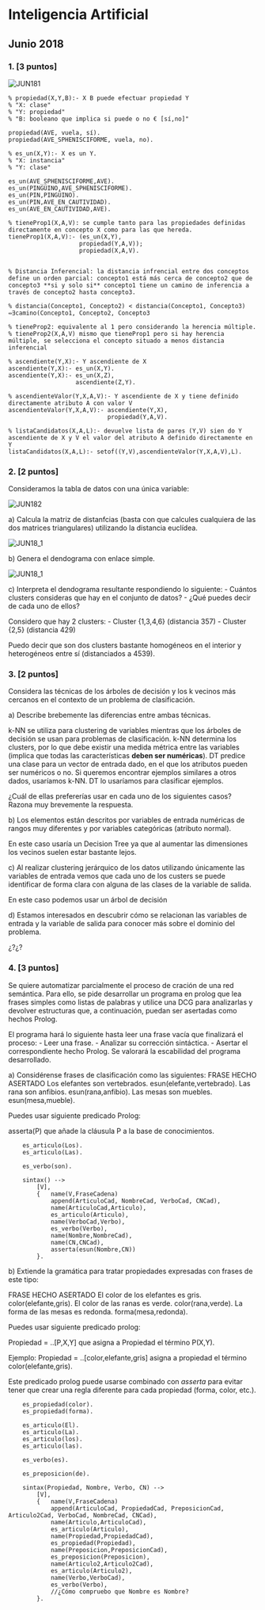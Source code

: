 # Inteligencia Artificial
## Junio 2018


### 1. [3 puntos]

![JUN181](Jun181.PNG)

	% propiedad(X,Y,B):- X B puede efectuar propiedad Y
	% "X: clase"
	% "Y: propiedad"
	% "B: booleano que implica si puede o no € [sí,no]"

	propiedad(AVE, vuela, sí).
	propiedad(AVE_SPHENISCIFORME, vuela, no).

	% es_un(X,Y):- X es un Y.
	% "X: instancia"
	% "Y: clase"

	es_un(AVE_SPHENISCIFORME,AVE).
	es_un(PINGÜINO,AVE_SPHENISCIFORME).
	es_un(PIN,PINGÜINO).
	es_un(PIN,AVE_EN_CAUTIVIDAD).
	es_un(AVE_EN_CAUTIVIDAD,AVE).

	% tieneProp1(X,A,V): se cumple tanto para las propiedades definidas directamente en concepto X como para las que hereda.
	tieneProp1(X,A,V):- (es_un(X,Y),
						propiedad(Y,A,V));
						propiedad(X,A,V).


	% Distancia Inferencial: la distancia infrencial entre dos conceptos define un orden parcial: concepto1 está más cerca de concepto2 que de concepto3 **si y solo si** concepto1 tiene un camino de inferencia a través de concepto2 hasta concepto3.

	% distancia(Concepto1, Concepto2) < distancia(Concepto1, Concepto3) ⇔∃camino(Concepto1, Concepto2, Concepto3

	% tieneProp2: equivalente al 1 pero considerando la herencia múltiple.
	% tieneProp2(X,A,V) mismo que tieneProp1 pero si hay herencia múltiple, se selecciona el concepto situado a menos distancia inferencial

	% ascendiente(Y,X):- Y ascendiente de X
	ascendiente(Y,X):- es_un(X,Y).
	ascendiente(Y,X):- es_un(X,Z),
					   ascendiente(Z,Y).

	% ascendienteValor(Y,X,A,V):- Y ascendiente de X y tiene definido directamente atributo A con valor V
	ascendienteValor(Y,X,A,V):- ascendiente(Y,X),
								propiedad(Y,A,V).

	% listaCandidatos(X,A,L):- devuelve lista de pares (Y,V) sien do Y ascendiente de X y V el valor del atributo A definido directamente en Y
	listaCandidatos(X,A,L):- setof((Y,V),ascendienteValor(Y,X,A,V),L).

### 2. [2 puntos]

Consideramos la tabla de datos con una única variable: 

![JUN182](Jun182.PNG)

a) Calcula la matriz de distanfcias (basta con que calcules cualquiera de las dos matrices triangulares) utilizando la distancia euclídea.

![JUN18_1](JUN182_1.jpeg)

b) Genera el dendograma con enlace simple.

![JUN18_1](JUN182_2.jpeg)

c) Interpreta el dendograma resultante respondiendo lo siguiente:
	- Cuántos clusters consideras que hay en el conjunto de datos?
	- ¿Qué puedes decir de cada uno de ellos?
	
Considero que hay 2 clusters:
	- Cluster {1,3,4,6} (distancia 357)
	- Cluster {2,5} 	(distancia 429)
	
Puedo decir que son dos clusters bastante homogéneos en el interior y heterogéneos entre sí (distanciados a 4539).

### 3. [2 puntos]

Considera las técnicas de los árboles de decisión y los k vecinos más cercanos en el contexto de un problema de clasificación.

a) Describe brebemente las diferencias entre ambas técnicas.

k-NN se utiliza para clustering de variables mientras que los árboles de decisión se usan para problemas de clasificación.
k-NN determina los clusters, por lo que debe existir una medida métrica entre las variables (implica que todas las características **deben ser numéricas**).
DT predice una clase para un vector de entrada dado, en el que los atributos pueden ser numéricos o no.
Si queremos encontrar ejemplos similares a otros dados, usaríamos k-NN. DT lo usaríamos para clasificar ejemplos.

¿Cuál de ellas prefererías usar en cada uno de los siguientes casos? Razona muy brevemente la respuesta.

b) Los elementos están descritos por variables de entrada numéricas de rangos muy diferentes y por variables categóricas (atributo normal).

En este caso usaría un Decision Tree ya que al aumentar las dimensiones los vecinos suelen estar bastante lejos.

c) Al realizar clustering jerárquico de los datos utilizando únicamente las variables de entrada vemos que cada uno de los custers se puede identificar de forma clara con alguna de las clases de la variable de salida.

En este caso podemos usar un árbol de decisión

d) Estamos interesados en descubrir cómo se relacionan las variables de entrada y la variable de salida para conocer más sobre el dominio del problema.

¿?¿?

### 4. [3 puntos]

Se quiere automatizar parcialmente el proceso de cración de una red semántica. Para ello, se pide desarrollar un programa en prolog que lea frases simples como listas de palabras y utilice una DCG para analizarlas y devolver estructuras que, a continuación, puedan ser asertadas como hechos Prolog.

El programa hará lo siguiente hasta leer una frase vacía que finalizará el proceso:
	- Leer una frase.
	- Analizar su corrección sintáctica.
	- Asertar el correspondiente hecho Prolog.
Se valorará la escabilidad del programa desarrollado.

a) Considérense frases de clasificación como las siguientes:
FRASE									HECHO ASERTADO
Los elefantes son vertebrados.		esun(elefante,vertebrado).
Las rana son anfibios.				esun(rana,anfibio).
Las mesas son muebles.				esun(mesa,mueble).

Puedes usar siguiente predicado Prolog:
	
asserta(P) que añade la cláusula P a la base de conocimientos.

		es_articulo(Los).
		es_articulo(Las).
		
		es_verbo(son).
		
		sintax() -->
			[V],
			{	name(V,FraseCadena)
				append(ArticuloCad, NombreCad, VerboCad, CNCad),
				name(ArticuloCad,Articulo),
				es_articulo(Articulo),
				name(VerboCad,Verbo),
				es_verbo(Verbo),
				name(Nombre,NombreCad),
				name(CN,CNCad),
				asserta(esun(Nombre,CN))
			}.

b) Extiende la gramática para tratar propiedades expresadas con frases de este tipo:

FRASE									HECHO ASERTADO
El color de los elefantes es gris.	color(elefante,gris).
El color de las ranas es verde.		color(rana,verde).
La forma de las mesas es redonda.	forma(mesa,redonda).

Puedes usar siguiente predicado prolog:

Propiedad = ..[P,X,Y] que asigna a Propiedad el término P(X,Y).

Ejemplo: Propiedad = ..[color,elefante,gris] asigna a propiedad el término color(elefante,gris).

Este predicado prolog puede usarse combinado con *asserta* para evitar tener que crear una regla diferente para cada propiedad (forma, color, etc.).

		es_propiedad(color).
		es_propiedad(forma).
		
		es_articulo(El).
		es_articulo(La).
		es_articulo(los).
		es_articulo(las).
		
		es_verbo(es).
		
		es_preposicion(de).
		
		sintax(Propiedad, Nombre, Verbo, CN) -->
			[V],
			{	name(V,FraseCadena)
				append(ArticuloCad, PropiedadCad, PreposicionCad, Articulo2Cad, VerboCad, NombreCad, CNCad),
				name(Articulo,ArticuloCad),
				es_articulo(Articulo),
				name(Propiedad,PropiedadCad),
				es_propiedad(Propiedad),
				name(Preposicion,PreposicionCad),
				es_preposicion(Preposicion),
				name(Articulo2,Articulo2Cad),
				es_articulo(Articulo2),
				name(Verbo,VerboCad),
				es_verbo(Verbo),
				//¿Cómo compruebo que Nombre es Nombre?
			}.